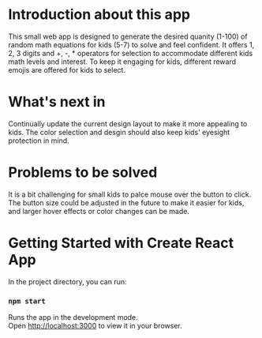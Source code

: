 # Introduction about this app
This small web app is designed to generate the desired quanity (1-100) of random math equations for kids (5-7) to solve and feel confident. It offers 1, 2, 3 digits and +, -, * operators for selection to accommodate different kids math levels and interest. To keep it engaging for kids, different reward emojis are offered for kids to select.

# What's next in 
Continually update the current design layout to make it more appealing to kids. The color selection and desgin should also keep kids' eyesight protection in mind.

# Problems to be solved
It is a bit challenging for small kids to palce mouse over the button to click. The button size could be adjusted in the future to make it easier for kids, and larger hover effects or color changes can be made. 

# Getting Started with Create React App
In the project directory, you can run:

### `npm start`

Runs the app in the development mode.\
Open [http://localhost:3000](http://localhost:3000) to view it in your browser.
